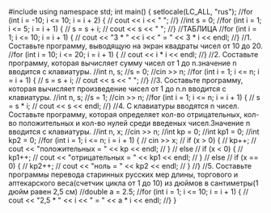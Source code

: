 #include <iostream>
using namespace std;
int main() {
	setlocale(LC_ALL, "rus");
	//for (int i = -10; i <= 10; i = i + 2) {
	//	cout << i << " ";
	//}
	//int s = 0;
	//for (int i = 1; i <= 5; i = i + 1) {
	//	s = s + i;
	//	cout << s << " ";
	//}
	//ТАБЛИЦА
	//for (int i = 1; i <= 10; i = i + 1) {
	//	cout << "3 * " << i << " = " << 3 * i << endl;
	//}
	//1. Составьте программу, выводящую на экран квадраты чисел от 10 до 20.
	//for (int i = 10; i <= 20; i = i + 1) {
	//	cout << i * i << endl;
	//}
	//2. Составьте программу, которая вычисляет сумму чисел от 1 до n.значение n вводится с клавиатуры.
	//int n, s;
	//s = 0;
	//cin >> n;
	//for (int i = 1; i <= n; i = i + 1) {
	//	s = s + i;
	//	cout << s << " ";
	//}
	//3. Составьте программу, которая вычисляет произведение чисел от 1 до n.n вводится с клавиатуры.
	//int n, s;
	//s = 1;
	//cin >> n;
	//for (int i = 1; i <= n; i = i + 1) {
	//	s = s * i;
	//	cout << s << endl;
	//}
	//4. С клавиатуры вводятся n чисел. Составьте программу, которая определяет кол-во отрицательных, кол-во положительных и кол-во нулей среди введеных чисел.Значение n вводится с клавиатуры.
	//int n, x;
	//cin >> n;
	//int kp = 0;
	//int kp1 = 0;
	//int kp2 = 0;
	//for (int i = 1; i <= n; i = i + 1) {
	//	cin >> x;
	//	if (x > 0) {
	//		kp++;
	//		cout << "положительных = " << kp << endl;
	//	}
	//	else
	//		if (x < 0) {
	//			kp1++;
	//			cout << "отрицательных = " << kp1 << endl;
	//		}
	//		else
	//			if (x == 0) {
	//				kp2++;
	//				cout << "ноль = " << kp2 << endl;
	//			}
	//}
	//5. Составьте программы перевода старинных русских мер длины, торгового и аптекарского веса(счетчик цикла от 1 до 10) из дюймов в сантиметры(1 дюйм равен 2,5 см)
	//double a = 2.5;
	//for (int i = 1; i <= 10; i = i + 1) {
	//	cout << "2,5 * " << i << " = " << a * i << endl;
	//}
}
